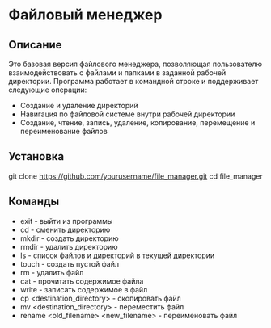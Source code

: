 # Файловый менеджер

## Описание

Это базовая версия файлового менеджера, позволяющая пользователю взаимодействовать с файлами и папками в заданной рабочей директории. Программа работает в командной строке и поддерживает следующие операции:

- Создание и удаление директорий
- Навигация по файловой системе внутри рабочей директории
- Создание, чтение, запись, удаление, копирование, перемещение и переименование файлов

## Установка

   git clone https://github.com/yourusername/file_manager.git
   cd file_manager
   
## Команды

* exit - выйти из программы
* cd <directory> - сменить директорию
* mkdir <directory> - создать директорию
* rmdir <directory> - удалить директорию
* ls - список файлов и директорий в текущей директории
* touch <filename> - создать пустой файл
* rm <filename> - удалить файл
* cat <filename> - прочитать содержимое файла
* write <filename> <content> - записать содержимое в файл
* cp <filename> <destination_directory> - скопировать файл
* mv <filename> <destination_directory> - переместить файл
* rename <old_filename> <new_filename> - переименовать файл
